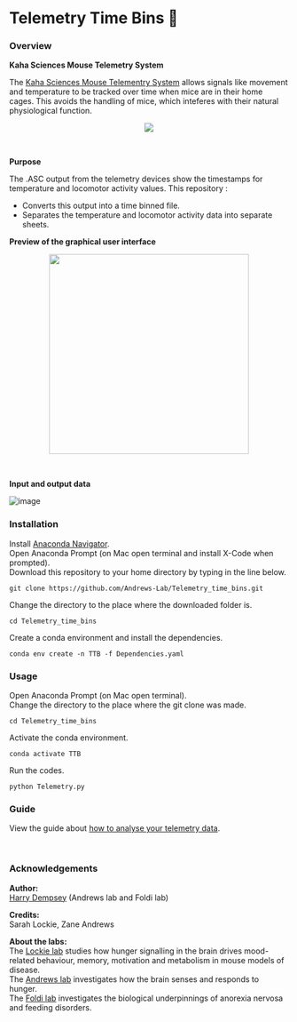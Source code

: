 # Telemetry Time Bins 🐁

### Overview

__Kaha Sciences Mouse Telemetry System__

The [Kaha Sciences Mouse Telementry System](https://www.kahasciences.com/wireless-telemetry-overview/) allows signals like movement and temperature to be tracked over time when mice are in their home cages.
This avoids the handling of mice, which inteferes with their natural physiological function.

<p align="center">
  <img src="https://user-images.githubusercontent.com/101311642/204728940-aef07631-8ed4-4514-88bb-0942cbb47122.png">
</p><br/>

__Purpose__

The .ASC output from the telemetry devices show the timestamps for temperature and locomotor activity values. This repository :
* Converts this output into a time binned file.
* Separates the temperature and locomotor activity data into separate sheets. <br>

__Preview of the graphical user interface__

<p align="center">
  <img src="https://user-images.githubusercontent.com/101311642/204723125-195a911b-0c59-4b09-87cc-596405825e86.png" width="360">
</p><br/>

__Input and output data__

![image](https://user-images.githubusercontent.com/101311642/204725203-df823a68-9194-43b6-b35e-528653baac58.png)

### Installation

Install [Anaconda Navigator](https://www.anaconda.com/products/distribution). <br>
Open Anaconda Prompt (on Mac open terminal and install X-Code when prompted). <br>
Download this repository to your home directory by typing in the line below.
```
git clone https://github.com/Andrews-Lab/Telemetry_time_bins.git
```
Change the directory to the place where the downloaded folder is. <br>
```
cd Telemetry_time_bins
```

Create a conda environment and install the dependencies.
```
conda env create -n TTB -f Dependencies.yaml
```

### Usage
Open Anaconda Prompt (on Mac open terminal). <br>
Change the directory to the place where the git clone was made.
```
cd Telemetry_time_bins
```

Activate the conda environment.
```
conda activate TTB
```

Run the codes.
```
python Telemetry.py
```

### Guide

View the guide about [how to analyse your telemetry data](How_to_use_telemetry_codes.pdf).

<br>

### Acknowledgements

__Author:__ <br>
[Harry Dempsey](https://github.com/H-Dempsey) (Andrews lab and Foldi lab) <br>

__Credits:__ <br>
Sarah Lockie, Zane Andrews <br>

__About the labs:__ <br>
The [Lockie lab](https://www.monash.edu/discovery-institute/lockie-lab) studies how hunger signalling in the brain drives mood-related behaviour, memory, motivation and metabolism in mouse models of disease. <br>
The [Andrews lab](https://www.monash.edu/discovery-institute/andrews-lab) investigates how the brain senses and responds to hunger. <br>
The [Foldi lab](https://www.monash.edu/discovery-institute/foldi-lab) investigates the biological underpinnings of anorexia nervosa and feeding disorders. <br>
